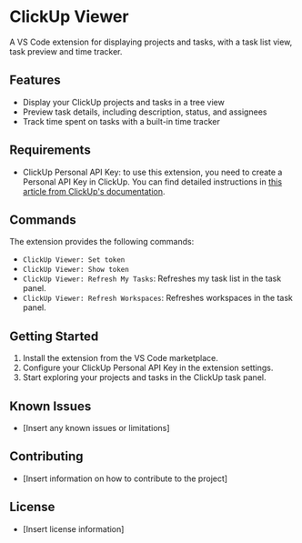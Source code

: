 # ClickUp Viewer

A VS Code extension for displaying projects and tasks, with a task list view, task preview and time tracker.

## Features

* Display your ClickUp projects and tasks in a tree view
* Preview task details, including description, status, and assignees
* Track time spent on tasks with a built-in time tracker

## Requirements

* ClickUp Personal API Key: to use this extension, you need to create a Personal API Key in ClickUp. You can find detailed instructions in [this article from ClickUp's documentation](https://help.clickup.com/hc/en-us/articles/6303426241687-Use-the-ClickUp-API#personal-api-key).

## Commands

The extension provides the following commands:

* `ClickUp Viewer: Set token`
* `ClickUp Viewer: Show token`
* `ClickUp Viewer: Refresh My Tasks`: Refreshes my task list in the task panel.
* `ClickUp Viewer: Refresh Workspaces`: Refreshes workspaces in the task panel.

## Getting Started

1. Install the extension from the VS Code marketplace.
2. Configure your ClickUp Personal API Key in the extension settings.
3. Start exploring your projects and tasks in the ClickUp task panel.

## Known Issues

* [Insert any known issues or limitations]

## Contributing

* [Insert information on how to contribute to the project]

## License

* [Insert license information]